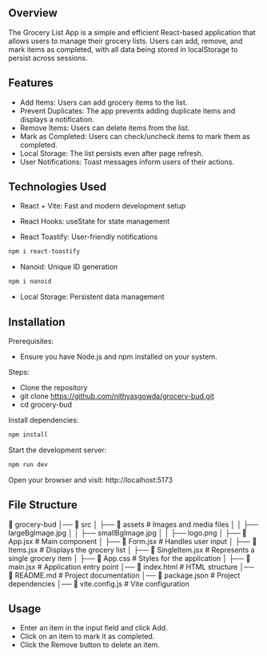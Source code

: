 ## Overview

The Grocery List App is a simple and efficient React-based application that allows users to manage their grocery lists. Users can add, remove, and mark items as completed, with all data being stored in localStorage to persist across sessions.


## Features

- Add Items: Users can add grocery items to the list.
- Prevent Duplicates: The app prevents adding duplicate items and displays a notification.
- Remove Items: Users can delete items from the list.
- Mark as Completed: Users can check/uncheck items to mark them as completed.
- Local Storage: The list persists even after page refresh.
- User Notifications: Toast messages inform users of their actions.


## Technologies Used

- React + Vite: Fast and modern development setup

- React Hooks: useState for state management

- React Toastify: User-friendly notifications
```sh
npm i react-toastify
```

- Nanoid: Unique ID generation
```sh
npm i nanoid
```
- Local Storage: Persistent data management


## Installation

Prerequisites:
- Ensure you have Node.js and npm installed on your system.

Steps:
- Clone the repository
- git clone https://github.com/nithyasgowda/grocery-bud.git
- cd grocery-bud

Install dependencies:
```sh
npm install
```

Start the development server:
```sh
npm run dev
```

Open your browser and visit: http://localhost:5173


## File Structure
📂 grocery-bud
│── 📂 src
│   ├── 📂 assets        # Images and media files
│   │   ├── largeBgImage.jpg
│   │   ├── smallBgImage.jpg
│   │   ├── logo.png
│   ├── 📄 App.jsx        # Main component
│   ├── 📄 Form.jsx       # Handles user input
│   ├── 📄 Items.jsx      # Displays the grocery list
│   ├── 📄 SingleItem.jsx # Represents a single grocery item
│   ├── 📄 App.css        # Styles for the application
│   ├── 📄 main.jsx       # Application entry point
│── 📄 index.html       # HTML structure
│── 📄 README.md        # Project documentation
│── 📄 package.json     # Project dependencies
│── 📄 vite.config.js   # Vite configuration


## Usage
- Enter an item in the input field and click Add.
- Click on an item to mark it as completed.
- Click the Remove button to delete an item.
